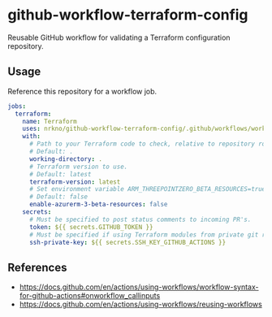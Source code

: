 # github-workflow-terraform-config

Reusable GitHub workflow for validating a Terraform configuration repository.

## Usage

Reference this repository for a workflow job.

```yaml
jobs:
  terraform:
    name: Terraform
    uses: nrkno/github-workflow-terraform-config/.github/workflows/workflow.yaml@main
    with:
      # Path to your Terraform code to check, relative to repository root.
      # Default: .
      working-directory: .
      # Terraform version to use.
      # Default: latest
      terraform-version: latest
      # Set environment variable ARM_THREEPOINTZERO_BETA_RESOURCES=true.
      # Default: false
      enable-azurerm-3-beta-resources: false
    secrets:
      # Must be specified to post status comments to incoming PR's.
      token: ${{ secrets.GITHUB_TOKEN }}
      # Must be specified if using Terraform modules from private git repos.
      ssh-private-key: ${{ secrets.SSH_KEY_GITHUB_ACTIONS }}
```

## References

- https://docs.github.com/en/actions/using-workflows/workflow-syntax-for-github-actions#onworkflow_callinputs
- https://docs.github.com/en/actions/using-workflows/reusing-workflows
